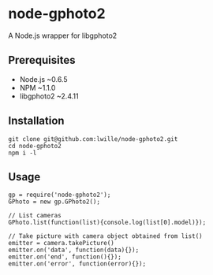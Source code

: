 # node-gphoto2
A Node.js wrapper for libgphoto2
## Prerequisites
* Node.js ~0.6.5
* NPM ~1.1.0
* libgphoto2 ~2.4.11

## Installation
    git clone git@github.com:lwille/node-gphoto2.git
    cd node-gphoto2
    npm i -l
    
## Usage
    gp = require('node-gphoto2');
    GPhoto = new gp.GPhoto2();
    
    // List cameras
    GPhoto.list(function(list){console.log(list[0].model)});
    
    // Take picture with camera object obtained from list()
    emitter = camera.takePicture()
    emitter.on('data', function(data){});
    emitter.on('end', function(){});
    emitter.on('error', function(error){});
